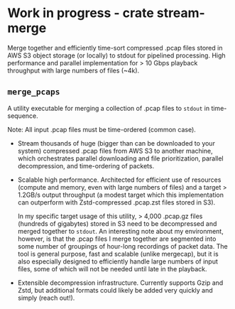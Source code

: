 # Work in progress - crate stream-merge
Merge together and efficiently time-sort compressed .pcap files stored in AWS S3 object storage (or locally) to stdout for pipelined processing.
High performance and parallel implementation for > 10 Gbps playback throughput with large numbers of files (~4k).

## `merge_pcaps`
A utility executable for merging a collection of .pcap files to `stdout` in time-sequence.

Note: All input .pcap files must be time-ordered (common case).

  - Stream thousands of huge (bigger than can be downloaded to your system) compressed .pcap files from AWS S3 to another machine,
    which orchestrates parallel downloading and file prioritization, parallel decompression, and time-ordering of packets.
  - Scalable high performance. Architected for efficient use of resources (compute and memory, even with large numbers of files)
    and a target > 1.2GB/s output throughput (a modest target which this implementation can outperform
    with Zstd-compressed .pcap.zst files stored in S3).

    In my specific target usage of this utility, > 4,000 .pcap.gz files (hundreds of gigabytes) stored in
    S3 need to be decompressed and merged together to `stdout`. An interesting note about my environment,
    however, is that the .pcap files I merge together are segmented into some number of groupings of hour-long
    recordings of packet data. The tool is general purpose, fast and scalable (unlike mergecap), but it is also especially
    designed to efficiently handle large numbers of input files, some of which will not be needed until late in the playback.
  - Extensible decompression infrastructure. Currently supports Gzip and Zstd, but additional formats could likely be added
    very quickly and simply (reach out!).
